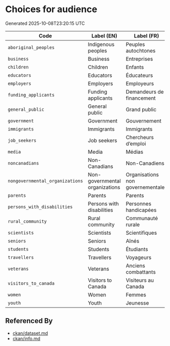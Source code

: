 # Choices for audience

Generated 2025-10-08T23:20:15 UTC

| Code | Label (EN) | Label (FR) |
|------|------------|------------|
| `aboriginal_peoples` | Indigenous peoples | Peuples autochtones |
| `business` | Business | Entreprises |
| `children` | Children | Enfants |
| `educators` | Educators | Éducateurs |
| `employers` | Employers | Employeurs |
| `funding_applicants` | Funding applicants | Demandeurs de financement |
| `general_public` | General public | Grand public |
| `government` | Government | Gouvernement |
| `immigrants` | Immigrants | Immigrants |
| `job_seekers` | Job seekers | Chercheurs d’emploi |
| `media` | Media | Médias |
| `noncanadians` | Non-Canadians | Non-Canadiens |
| `nongovernmental_organizations` | Non-governmental organizations | Organisations non governementales |
| `parents` | Parents | Parents |
| `persons_with_disabilities` | Persons with disabilities | Personnes handicapées |
| `rural_community` | Rural community | Communauté rurale |
| `scientists` | Scientists | Scientifiques |
| `seniors` | Seniors | Aînés |
| `students` | Students | Étudiants |
| `travellers` | Travellers | Voyageurs |
| `veterans` | Veterans | Anciens combattants |
| `visitors_to_canada` | Visitors to Canada | Visiteurs au Canada |
| `women` | Women | Femmes |
| `youth` | Youth | Jeunesse |


## Referenced By

- [ckan/dataset.md](../ckan/dataset.md)
- [ckan/info.md](../ckan/info.md)
